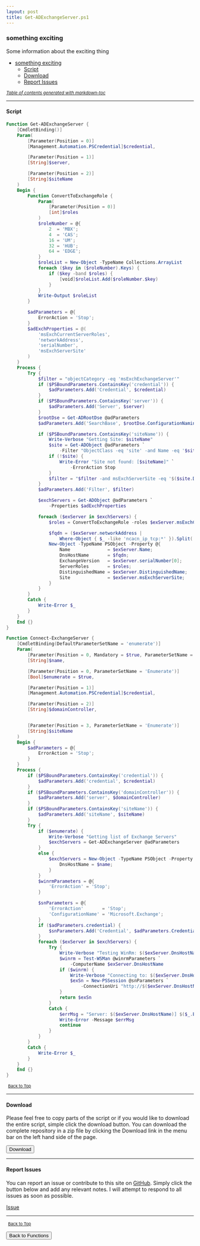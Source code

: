 ```yaml
---
layout: post
title: Get-ADExchangeServer.ps1
---
```


### something exciting

Some information about the exciting thing

- [something exciting](#something-exciting)
  - [Script](#script)
  - [Download](#download)
  - [Report Issues](#report-issues)

<small><i><a href='http://ecotrust-canada.github.io/markdown-toc/'>Table of contents generated with markdown-toc</a></i></small>

---

#### Script

```powershell
Function Get-ADExchangeServer {
    [CmdletBinding()]
    Param(
        [Parameter(Position = 0)]
        [Management.Automation.PSCredential]$credential,

        [Parameter(Position = 1)]
        [String]$server,

        [Parameter(Position = 2)]
        [String]$siteName
    )
    Begin {
        Function ConvertToExchangeRole {
            Param(
                [Parameter(Position = 0)]
                [int]$roles
            )
            $roleNumber = @{
                2  = 'MBX';
                4  = 'CAS';
                16 = 'UM';
                32 = 'HUB';
                64 = 'EDGE';
            }
            $roleList = New-Object -TypeName Collections.ArrayList
            foreach ($key in ($roleNumber).Keys) {
                if ($key -band $roles) {
                    [void]$roleList.Add($roleNumber.$key)
                }
            }
            Write-Output $roleList
        }

        $adParameters = @{
            ErrorAction = 'Stop';
        }
        $adExchProperties = @(
            'msExchCurrentServerRoles',
            'networkAddress',
            'serialNumber',
            'msExchServerSite'
        )
    }
    Process {
        Try {
            $filter = "objectCategory -eq 'msExchExchangeServer'"
            if ($PSBoundParameters.ContainsKey('credential')) {
                $adParameters.Add('Credential', $credential)
            }
            if ($PSBoundParameters.ContainsKey('server')) {
                $adParameters.Add('Server', $server)
            }
            $rootDse = Get-ADRootDse @adParameters
            $adParameters.Add('SearchBase', $rootDse.ConfigurationNamingContext)

            if ($PSBoundParameters.ContainsKey('siteName')) {
                Write-Verbose "Getting Site: $siteName"
                $site = Get-ADObject @adParameters `
                    -Filter "ObjectClass -eq 'site' -and Name -eq '$siteName'"
                if (!$site) {
                    Write-Error "Site not found: [$siteName]" `
                        -ErrorAction Stop
                }
                $filter = "$filter -and msExchServerSite -eq '$($site.DistinguishedName)'"
            }
            $adParameters.Add('Filter', $filter)

            $exchServers = Get-ADObject @adParameters `
                -Properties $adExchProperties

            foreach ($exServer in $exchServers) {
                $roles = ConvertToExchangeRole -roles $exServer.msExchCurrentServerRoles

                $fqdn = ($exServer.networkAddress |
                    Where-Object { $_ -like 'ncacn_ip_tcp:*' }).Split(':')[1]
                New-Object -TypeName PSObject -Property @{
                    Name              = $exServer.Name;
                    DnsHostName       = $fqdn;
                    ExchangeVersion   = $exServer.serialNumber[0];
                    ServerRoles       = $roles;
                    DistinguishedName = $exServer.DistinguishedName;
                    Site              = $exServer.msExchServerSite;
                }
            }
        }
        Catch {
            Write-Error $_
        }
    }
    End {}
}

Function Connect-ExchangeServer {
    [CmdletBinding(DefaultParameterSetName = 'enumerate')]
    Param(
        [Parameter(Position = 0, Mandatory = $true, ParameterSetName = 'name')]
        [String]$name,

        [Parameter(Position = 0, ParameterSetName = 'Enumerate')]
        [Bool]$enumerate = $true,

        [Parameter(Position = 1)]
        [Management.Automation.PSCredential]$credential,

        [Parameter(Position = 2)]
        [String]$domainController,


        [Parameter(Position = 3, ParameterSetName = 'Enumerate')]
        [String]$siteName
    )
    Begin {
        $adParameters = @{
            ErrorAction = 'Stop';
        }
    }
    Process {
        if ($PSBoundParameters.ContainsKey('credential')) {
            $adParameters.Add('credential', $credential)
        }
        if ($PSBoundParameters.ContainsKey('domainController')) {
            $adParameters.Add('server', $domainController)
        }
        if ($PSBoundParameters.ContainsKey('siteName')) {
            $adParameters.Add('siteName', $siteName)
        }
        Try {
            if ($enumerate) {
                Write-Verbose "Getting list of Exchange Servers"
                $exchServers = Get-ADExchangeServer @adParameters
            }
            else {
                $exchServers = New-Object -TypeName PSObject -Property @{
                    DnsHostName = $name;
                }
            }
            $winrmParameters = @{
                'ErrorAction' = 'Stop';
            }

            $snParameters = @{
                'ErrorAction'       = 'Stop';
                'ConfigurationName' = 'Microsoft.Exchange';
            }
            if ($adParameters.credential) {
                $snParameters.Add('Credential', $adParameters.Credential)
            }
            foreach ($exServer in $exchServers) {
                Try {
                    Write-Verbose "Testing WinRm: $($exServer.DnsHostName)"
                    $winrm = Test-WSMan @winrmParameters `
                        -ComputerName $exServer.DnsHostName
                    if ($winrm) {
                        Write-Verbose "Connecting to: $($exServer.DnsHostName)"
                        $exSn = New-PSSession @snParameters `
                            -ConnectionUri "http://$($exServer.DnsHostName)/powershell"
                    }
                    return $exSn
                }
                Catch {
                    $errMsg = "Server: $($exServer.DnsHostName)] $($_.Exception.Message)"
                    Write-Error -Message $errMsg
                    continue
                }
            }
        }
        Catch {
            Write-Error $_
        }
    }
    End {}
}
```

<span style="font-size:11px;"><a href="#"><i class="fas fa-caret-up" aria-hidden="true" style="color: white; margin-right:5px;"></i>Back to Top</a></span>

---

#### Download

Please feel free to copy parts of the script or if you would like to download the entire script, simple click the download button. You can download the complete repository in a zip file by clicking the Download link in the menu bar on the left hand side of the page.

<button class="btn" type="submit" onclick="window.open('/PowerShell/functions/exchange/Get-ADExchangeServer.ps1')">
    <i class="fa fa-cloud-download-alt">
    </i>
        Download
</button>

---

#### Report Issues

You can report an issue or contribute to this site on <a href="https://github.com/BanterBoy/scripts-blog/issues">GitHub</a>. Simply click the button below and add any relevant notes. I will attempt to respond to all issues as soon as possible.

<!-- Place this tag where you want the button to render. -->

<a class="github-button" href="https://github.com/BanterBoy/scripts-blog/issues/new?title=Get-ADExchangeServer.ps1&body=There is a problem with this function. Please find details below." data-show-count="true" aria-label="Issue BanterBoy/scripts-blog on GitHub">Issue</a>

---

<span style="font-size:11px;"><a href="#"><i class="fas fa-caret-up" aria-hidden="true" style="color: white; margin-right:5px;"></i>Back to Top</a></span>

<a href="/menu/_pages/functions.html">
    <button class="btn">
        <i class='fas fa-reply'>
        </i>
            Back to Functions
    </button>
</a>

[1]: http://ecotrust-canada.github.io/markdown-toc
[2]: https://github.com/googlearchive/code-prettify
